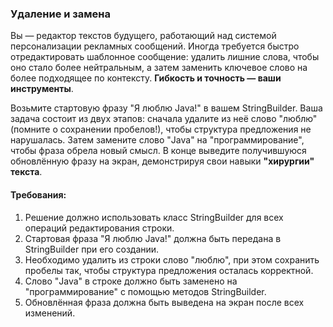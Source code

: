 
### Удаление и замена

Вы — редактор текстов будущего, работающий над системой персонализации рекламных сообщений. Иногда требуется быстро отредактировать шаблонное сообщение: удалить лишние слова, чтобы оно стало более нейтральным, а затем заменить ключевое слово на более подходящее по контексту. **Гибкость и точность — ваши инструменты**.

Возьмите стартовую фразу "Я люблю Java!" в вашем StringBuilder. Ваша задача состоит из двух этапов: сначала удалите из неё слово "люблю" (помните о сохранении пробелов!), чтобы структура предложения не нарушалась. Затем замените слово "Java" на "программирование", чтобы фраза обрела новый смысл. В конце выведите получившуюся обновлённую фразу на экран, демонстрируя свои навыки **"хирургии" текста**.

#### Требования:
1. Решение должно использовать класс StringBuilder для всех операций редактирования строки.
2. Стартовая фраза "Я люблю Java!" должна быть передана в StringBuilder при его создании.
3. Необходимо удалить из строки слово "люблю", при этом сохранить пробелы так, чтобы структура предложения осталась корректной.
4. Слово "Java" в строке должно быть заменено на "программирование" с помощью методов StringBuilder.
5. Обновлённая фраза должна быть выведена на экран после всех изменений.